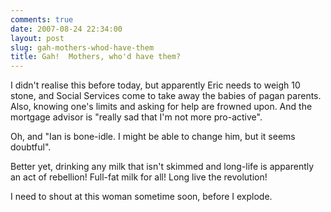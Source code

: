 ```yaml
---
comments: true
date: 2007-08-24 22:34:00
layout: post
slug: gah-mothers-whod-have-them
title: Gah!  Mothers, who'd have them?
---
```


I didn't realise this before today, but apparently Eric needs to weigh 10 stone, and Social Services come to take away the babies of pagan parents.  Also, knowing one's limits and asking for help are frowned upon.  And the mortgage advisor is "really sad that I'm not more pro-active".  

Oh, and "Ian is bone-idle.  I might be able to change him, but it seems doubtful".  

Better yet, drinking any milk that isn't skimmed and long-life is apparently an act of rebellion!  Full-fat milk for all!  Long live the revolution!  

I need to shout at this woman sometime soon, before I explode.
